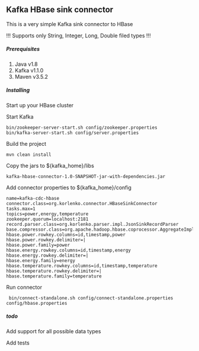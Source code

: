 ## Kafka HBase sink connector

This is a very simple Kafka sink connector to HBase

!!! Supports only String, Integer, Long, Double filed types !!!

##### Prerequisites
1. Java v1.8
2. Kafka v1.1.0
3. Maven v3.5.2

##### Installing

Start up your HBase cluster

Start Kafka
````
bin/zookeeper-server-start.sh config/zookeeper.properties
bin/kafka-server-start.sh config/server.properties 
````
Build the project
````
mvn clean install
````
Copy the jars to ${kafka_home}/libs
````
kafka-hbase-connector-1.0-SNAPSHOT-jar-with-dependencies.jar
````
Add connector properties to ${kafka_home}/config
````
name=kafka-cdc-hbase
connector.class=org.korlenko.connector.HBaseSinkConnector
tasks.max=1
topics=power,energy,temperature
zookeeper.quorum=localhost:2181
record.parser.class=org.korlenko.parser.impl.JsonSinkRecordParser
base.compressor.class=org.apache.hadoop.hbase.coprocessor.AggregateImplementation
hbase.power.rowkey.columns=id,timestamp,power
hbase.power.rowkey.delimiter=|
hbase.power.family=power
hbase.energy.rowkey.columns=id,timestamp,energy
hbase.energy.rowkey.delimiter=|
hbase.energy.family=energy
hbase.temperature.rowkey.columns=id,timestamp,temperature
hbase.temperature.rowkey.delimiter=|
hbase.temperature.family=temperature

````
Run connector
````
 bin/connect-standalone.sh config/connect-standalone.properties config/hbase.properties
````

##### todo

Add support for all possible data types

Add tests